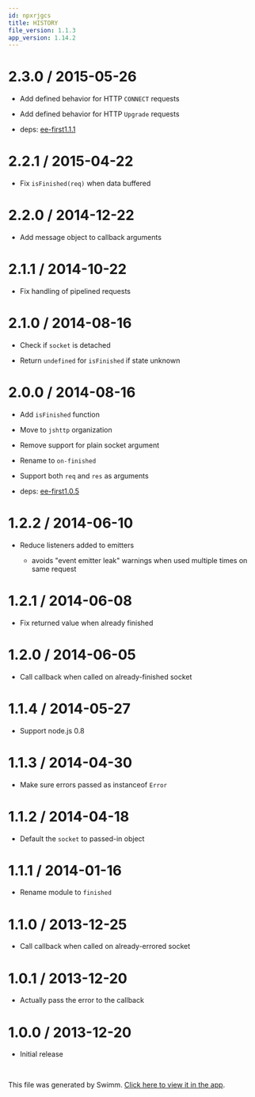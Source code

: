```yaml
---
id: npxrjgcs
title: HISTORY
file_version: 1.1.3
app_version: 1.14.2
---
```


# 2.3.0 / 2015-05-26

*   Add defined behavior for HTTP `CONNECT` requests

*   Add defined behavior for HTTP `Upgrade` requests

*   deps: [ee-first1.1.1](mailto:frs@.1)

# 2.2.1 / 2015-04-22

*   Fix `isFinished(req)` when data buffered

# 2.2.0 / 2014-12-22

*   Add message object to callback arguments

# 2.1.1 / 2014-10-22

*   Fix handling of pipelined requests

# 2.1.0 / 2014-08-16

*   Check if `socket` is detached

*   Return `undefined` for `isFinished` if state unknown

# 2.0.0 / 2014-08-16

*   Add `isFinished` function

*   Move to `jshttp` organization

*   Remove support for plain socket argument

*   Rename to `on-finished`

*   Support both `req` and `res` as arguments

*   deps: [ee-first1.0.5](mailto:e-irst@0.5)

# 1.2.2 / 2014-06-10

*   Reduce listeners added to emitters

    *   avoids "event emitter leak" warnings when used multiple times on same request

# 1.2.1 / 2014-06-08

*   Fix returned value when already finished

# 1.2.0 / 2014-06-05

*   Call callback when called on already-finished socket

# 1.1.4 / 2014-05-27

*   Support node.js 0.8

# 1.1.3 / 2014-04-30

*   Make sure errors passed as instanceof `Error`

# 1.1.2 / 2014-04-18

*   Default the `socket` to passed-in object

# 1.1.1 / 2014-01-16

*   Rename module to `finished`

# 1.1.0 / 2013-12-25

*   Call callback when called on already-errored socket

# 1.0.1 / 2013-12-20

*   Actually pass the error to the callback

# 1.0.0 / 2013-12-20

*   Initial release

<br/>

This file was generated by Swimm. [Click here to view it in the app](https://app.swimm.io/repos/Z2l0aHViJTNBJTNBYmxvZyUzQSUzQXdlbmZlbmd3YW5n/docs/npxrjgcs).
